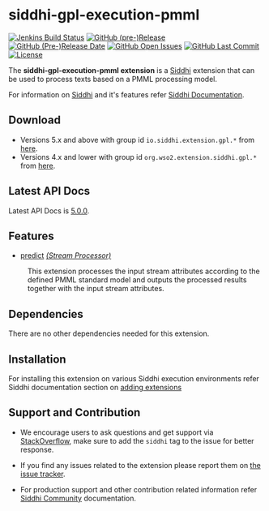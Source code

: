 siddhi-gpl-execution-pmml
======================================

  [![Jenkins Build Status](https://wso2.org/jenkins/job/siddhi/job/siddhi-gpl-execution-pmml/badge/icon)](https://wso2.org/jenkins/job/siddhi/job/siddhi-gpl-execution-pmml/)
  [![GitHub (pre-)Release](https://img.shields.io/github/release/siddhi-io/siddhi-gpl-execution-pmml/all.svg)](https://github.com/siddhi-io/siddhi-gpl-execution-pmml/releases)
  [![GitHub (Pre-)Release Date](https://img.shields.io/github/release-date-pre/siddhi-io/siddhi-gpl-execution-pmml.svg)](https://github.com/siddhi-io/siddhi-gpl-execution-pmml/releases)
  [![GitHub Open Issues](https://img.shields.io/github/issues-raw/siddhi-io/siddhi-gpl-execution-pmml.svg)](https://github.com/siddhi-io/siddhi-gpl-execution-pmml/issues)
  [![GitHub Last Commit](https://img.shields.io/github/last-commit/siddhi-io/siddhi-gpl-execution-pmml.svg)](https://github.com/siddhi-io/siddhi-gpl-execution-pmml/commits/master)
  [![License](https://img.shields.io/badge/License-Apache%202.0-blue.svg)](https://opensource.org/licenses/Apache-2.0)

The **siddhi-gpl-execution-pmml extension** is a <a target="_blank" href="https://siddhi.io/">Siddhi</a> extension
</a> that  can be used to process texts based on a PMML processing model.

For information on <a target="_blank" href="https://siddhi.io/">Siddhi</a> and it's features refer <a target="_blank" href="https://siddhi.io/redirect/docs.html">Siddhi Documentation</a>.

## Download

* Versions 5.x and above with group id `io.siddhi.extension.gpl.*` from <a target="_blank" href="https://mvnrepository.com/artifact/io.siddhi.extension.gpl.execution.pmml/siddhi-gpl-execution-pmml/">here</a>.
* Versions 4.x and lower with group id `org.wso2.extension.siddhi.gpl.*` from <a target="_blank" href="https://mvnrepository.com/artifact/org.wso2.extension.siddhi.gpl.execution.pmml/siddhi-gpl-execution-pmml">here</a>.

## Latest API Docs 

Latest API Docs is <a target="_blank" href="https://wso2-extensions.github.io/siddhi-gpl-execution-pmml/api/5.0.0">5.0.0</a>.

## Features

* <a target="_blank" href="https://wso2-extensions.github.io/siddhi-gpl-execution-pmml/api/5.0.0/#predict-stream-processor">predict</a> *<a target="_blank" href="http://siddhi.io/documentation/siddhi-5.x/query-guide-5.x/#stream-processor">(Stream Processor)</a>*<br><div style="padding-left: 1em;"><p>This extension processes the input stream attributes according to the defined PMML standard model and outputs the processed results together with the input stream attributes.</p></div>

## Dependencies 

There are no other dependencies needed for this extension. 

## Installation

For installing this extension on various Siddhi execution environments refer Siddhi documentation section on <a target="_blank" href="https://siddhi.io/redirect/add-extensions.html">adding extensions</a>

## Support and Contribution

* We encourage users to ask questions and get support via <a target="_blank" href="https://stackoverflow.com/questions/tagged/siddhi">StackOverflow</a>, make sure to add the `siddhi` tag to the issue for better response.

* If you find any issues related to the extension please report them on <a target="_blank" href="https://github.com/siddhi-io/siddhi-gpl-execution-pmml/issues">the issue tracker</a>.

* For production support and other contribution related information refer <a target="_blank" href="https://siddhi.io/community/">Siddhi Community</a> documentation.